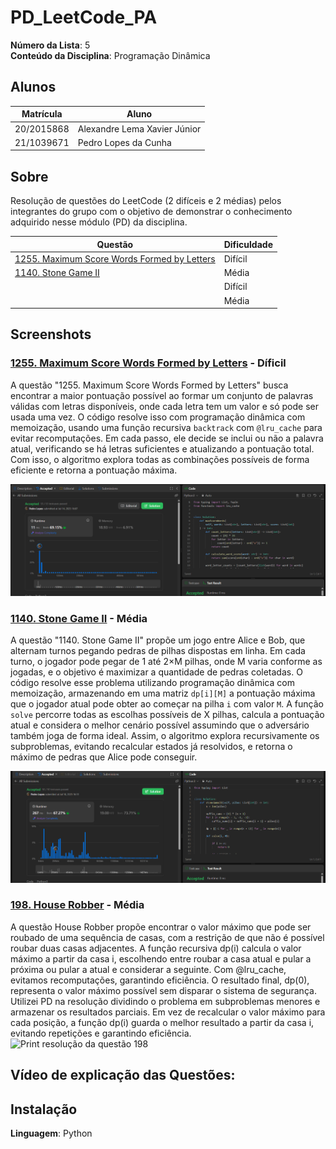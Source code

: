 # PD_LeetCode_PA

**Número da Lista**: 5<br>
**Conteúdo da Disciplina**: Programação Dinâmica<br>

## Alunos
|Matrícula | Aluno |
| -- | -- |
| 20/2015868  |  Alexandre Lema Xavier Júnior |
| 21/1039671  |  Pedro Lopes da Cunha |

## Sobre 
Resolução de questões do LeetCode (2 difíceis e 2 médias) pelos integrantes do grupo com o objetivo de demonstrar o conhecimento adquirido nesse módulo (PD) da disciplina.

|Questão | Dificuldade |
| -- | -- |
| [1255. Maximum Score Words Formed by Letters](https://leetcode.com/problems/maximum-score-words-formed-by-letters/description/)  | Difícil |
| [1140. Stone Game II](https://leetcode.com/problems/stone-game-ii/description/) | Média |
|  |   Difícil |
|  |   Média |


## Screenshots

### [1255. Maximum Score Words Formed by Letters](https://leetcode.com/problems/maximum-score-words-formed-by-letters/description/) - Díficil

A questão "1255. Maximum Score Words Formed by Letters" busca encontrar a maior pontuação possível ao formar um conjunto de palavras válidas com letras disponíveis, onde cada letra tem um valor e só pode ser usada uma vez. O código resolve isso com programação dinâmica com memoização, usando uma função recursiva `backtrack` com `@lru_cache` para evitar recomputações. Em cada passo, ele decide se inclui ou não a palavra atual, verificando se há letras suficientes e atualizando a pontuação total. Com isso, o algoritmo explora todas as combinações possíveis de forma eficiente e retorna a pontuação máxima.

![Print resolução da questão 1255](/imgs/1255img.png)

### [1140. Stone Game II](https://leetcode.com/problems/stone-game-ii/description/) - Média

A questão "1140. Stone Game II" propõe um jogo entre Alice e Bob, que alternam turnos pegando pedras de pilhas dispostas em linha. Em cada turno, o jogador pode pegar de 1 até 2×M pilhas, onde M varia conforme as jogadas, e o objetivo é maximizar a quantidade de pedras coletadas. O código resolve esse problema utilizando programação dinâmica com memoização, armazenando em uma matriz `dp[i][M]` a pontuação máxima que o jogador atual pode obter ao começar na pilha `i` com valor `M`. A função `solve` percorre todas as escolhas possíveis de X pilhas, calcula a pontuação atual e considera o melhor cenário possível assumindo que o adversário também joga de forma ideal. Assim, o algoritmo explora recursivamente os subproblemas, evitando recalcular estados já resolvidos, e retorna o máximo de pedras que Alice pode conseguir.

![Print resolução da questão 1255](/imgs/1140img.png)

### [198. House Robber](https://leetcode.com/problems/house-robber/description/) - Média

A questão House Robber propõe encontrar o valor máximo que pode ser roubado de uma sequência de casas, com a restrição de que não é possível roubar duas casas adjacentes. A função recursiva dp(i) calcula o valor máximo a partir da casa i, escolhendo entre roubar a casa atual e pular a próxima ou pular a atual e considerar a seguinte. Com @lru_cache, evitamos recomputações, garantindo eficiência. O resultado final, dp(0), representa o valor máximo possível sem disparar o sistema de segurança. Utilizei PD na resolução dividindo o problema em subproblemas menores e armazenar os resultados parciais. Em vez de recalcular o valor máximo para cada posição, a função dp(i) guarda o melhor resultado a partir da casa i, evitando repetições e garantindo eficiência.
![Print resolução da questão 198](/imgs/198_img.png)


## Vídeo de explicação das Questões:

## Instalação 
**Linguagem**: Python <br>







